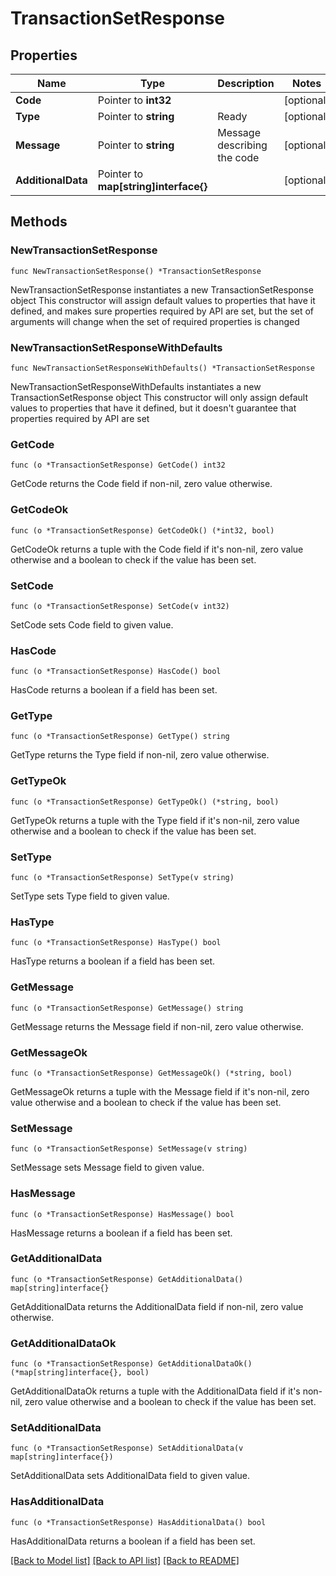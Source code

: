 # TransactionSetResponse

## Properties

Name | Type | Description | Notes
------------ | ------------- | ------------- | -------------
**Code** | Pointer to **int32** |  | [optional] 
**Type** | Pointer to **string** | Ready | [optional] 
**Message** | Pointer to **string** | Message describing the code | [optional] 
**AdditionalData** | Pointer to **map[string]interface{}** |  | [optional] 

## Methods

### NewTransactionSetResponse

`func NewTransactionSetResponse() *TransactionSetResponse`

NewTransactionSetResponse instantiates a new TransactionSetResponse object
This constructor will assign default values to properties that have it defined,
and makes sure properties required by API are set, but the set of arguments
will change when the set of required properties is changed

### NewTransactionSetResponseWithDefaults

`func NewTransactionSetResponseWithDefaults() *TransactionSetResponse`

NewTransactionSetResponseWithDefaults instantiates a new TransactionSetResponse object
This constructor will only assign default values to properties that have it defined,
but it doesn't guarantee that properties required by API are set

### GetCode

`func (o *TransactionSetResponse) GetCode() int32`

GetCode returns the Code field if non-nil, zero value otherwise.

### GetCodeOk

`func (o *TransactionSetResponse) GetCodeOk() (*int32, bool)`

GetCodeOk returns a tuple with the Code field if it's non-nil, zero value otherwise
and a boolean to check if the value has been set.

### SetCode

`func (o *TransactionSetResponse) SetCode(v int32)`

SetCode sets Code field to given value.

### HasCode

`func (o *TransactionSetResponse) HasCode() bool`

HasCode returns a boolean if a field has been set.

### GetType

`func (o *TransactionSetResponse) GetType() string`

GetType returns the Type field if non-nil, zero value otherwise.

### GetTypeOk

`func (o *TransactionSetResponse) GetTypeOk() (*string, bool)`

GetTypeOk returns a tuple with the Type field if it's non-nil, zero value otherwise
and a boolean to check if the value has been set.

### SetType

`func (o *TransactionSetResponse) SetType(v string)`

SetType sets Type field to given value.

### HasType

`func (o *TransactionSetResponse) HasType() bool`

HasType returns a boolean if a field has been set.

### GetMessage

`func (o *TransactionSetResponse) GetMessage() string`

GetMessage returns the Message field if non-nil, zero value otherwise.

### GetMessageOk

`func (o *TransactionSetResponse) GetMessageOk() (*string, bool)`

GetMessageOk returns a tuple with the Message field if it's non-nil, zero value otherwise
and a boolean to check if the value has been set.

### SetMessage

`func (o *TransactionSetResponse) SetMessage(v string)`

SetMessage sets Message field to given value.

### HasMessage

`func (o *TransactionSetResponse) HasMessage() bool`

HasMessage returns a boolean if a field has been set.

### GetAdditionalData

`func (o *TransactionSetResponse) GetAdditionalData() map[string]interface{}`

GetAdditionalData returns the AdditionalData field if non-nil, zero value otherwise.

### GetAdditionalDataOk

`func (o *TransactionSetResponse) GetAdditionalDataOk() (*map[string]interface{}, bool)`

GetAdditionalDataOk returns a tuple with the AdditionalData field if it's non-nil, zero value otherwise
and a boolean to check if the value has been set.

### SetAdditionalData

`func (o *TransactionSetResponse) SetAdditionalData(v map[string]interface{})`

SetAdditionalData sets AdditionalData field to given value.

### HasAdditionalData

`func (o *TransactionSetResponse) HasAdditionalData() bool`

HasAdditionalData returns a boolean if a field has been set.


[[Back to Model list]](../README.md#documentation-for-models) [[Back to API list]](../README.md#documentation-for-api-endpoints) [[Back to README]](../README.md)


